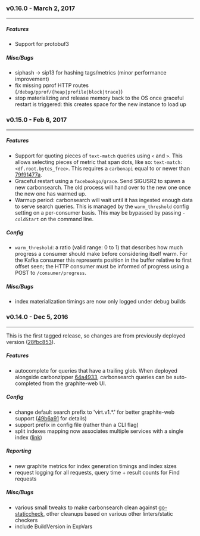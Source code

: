 ### v0.16.0 - March 2, 2017
---
##### Features
* Support for protobuf3

##### Misc/Bugs
* siphash -> sip13 for hashing tags/metrics (minor performance improvement)
* fix missing pprof HTTP routes (`/debug/pprof/{heap|profile|block|trace}`)
* stop materializing and release memory back to the OS once graceful restart is triggered: this creates space for the new instance to load up

### v0.15.0 - Feb 6, 2017
---
##### Features
* Support for quoting pieces of `text-match` queries using `<` and `>`. This allows selecting pieces of metric that span dots, like so: `text-match:<df.root.bytes_free>`. This requires a `carbonapi` equal to or newer than [79f91477a](https://github.com/dgryski/carbonapi/commit/79f91477a4e0c985c4af18bf98c8ed3bfb465cec).
* Graceful restart using a `facebookgo/grace`. Send SIGUSR2 to spawn a new carbonsearch. The old process will hand over to the new one once the new one has warmed up.
* Warmup period: carbonsearch will wait until it has ingested enough data to serve search queries. This is managed by the `warm_threshold` config setting on a per-consumer basis. This may be bypassed by passing `-coldStart` on the command line.

##### Config
* `warm_threshold`: a ratio (valid range: 0 to 1) that describes how much progress a consumer should make before considering itself warm. For the Kafka consumer this represents position in the buffer relative to first offset seen; the HTTP consumer must be informed of progress using a POST to `/consumer/progress`.

##### Misc/Bugs
* index materialization timings are now only logged under debug builds

### v0.14.0 - Dec 5, 2016
---
This is the first tagged release, so changes are from previously deployed version ([28fbc853](https://github.com/kanatohodets/carbonsearch/commit/28fbc853753f742347afbb9acf577f6996e360b4)).

##### Features
* autocomplete for queries that have a trailing glob. When deployed alongside carbonzipper [64a4933](https://github.com/dgryski/carbonzipper/commit/64a493343d91081a371340211f4a518b01fdff36), carbonsearch queries can be auto-completed from the graphite-web UI.

##### Config
* change default search prefix to 'virt.v1.*.' for better graphite-web support ([49b6a91](https://github.com/kanatohodets/carbonsearch/commit/49b6a910b7e546876c1d9b9495d1ff73e0fe11ab) for details)
* support prefix in config file (rather than a CLI flag)
* split indexes mapping now associates multiple services with a single index ([link](https://github.com/kanatohodets/carbonsearch/commit/7a3e3c1fb45869f315e974ded99fa1471a7586e8))

##### Reporting
* new graphite metrics for index generation timings and index sizes
* request logging for all requests, query time + result counts for Find requests

##### Misc/Bugs
* various small tweaks to make carbonsearch clean against [go-staticcheck](https://github.com/dominikh/go-staticcheck), other cleanups based on various other linters/static checkers
* include BuildVersion in ExpVars
